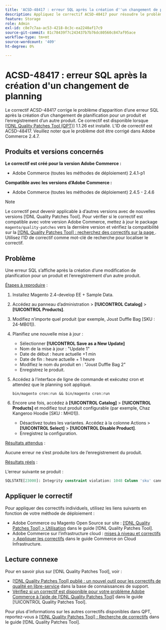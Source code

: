 ```yaml
---
title: 'ACSD-48417 : erreur SQL après la création d''un changement de planning'
description: Appliquez le correctif ACSD-48417 pour résoudre le problème Adobe Commerce en raison duquel une erreur SQL s’affiche après la création d’une modification de planification pour un produit et l’enregistrement d’un autre produit.
feature: Storage
role: Admin
exl-id: c8e7c7aa-ac53-4218-8c3c-ea2240af17c9
source-git-commit: 81c78439f7c243437b7b76dc80560c847af95ace
workflow-type: tm+mt
source-wordcount: '409'
ht-degree: 0%

---
```


# ACSD-48417 : erreur SQL après la création d&#39;un changement de planning

Le correctif ACSD-48417 corrige le problème d’apparition d’une erreur SQL après la création d’un changement de planification pour un produit et l’enregistrement d’un autre produit. Ce correctif est disponible lorsque [[!DNL Quality Patches Tool (QPT)]](https://experienceleague.adobe.com/en/docs/commerce-knowledge-base/kb/announcements/commerce-announcements/magento-quality-patches-released-new-tool-to-self-serve-quality-patches) 1.1.26 est installé. L’ID de correctif est ACSD-48417. Veuillez noter que le problème doit être corrigé dans Adobe Commerce 2.4.7.

## Produits et versions concernés

**Le correctif est créé pour la version Adobe Commerce :**

* Adobe Commerce (toutes les méthodes de déploiement) 2.4.1-p1

**Compatible avec les versions d’Adobe Commerce :**

* Adobe Commerce (toutes les méthodes de déploiement) 2.4.5 - 2.4.6

>[!NOTE]
>
>Le correctif peut devenir applicable à d’autres versions avec de nouvelles versions [!DNL Quality Patches Tool]. Pour vérifier si le correctif est compatible avec votre version Adobe Commerce, mettez à jour le package `magento/quality-patches` vers la dernière version et vérifiez la compatibilité sur la [[!DNL Quality Patches Tool] : recherchez des correctifs sur la page ](https://experienceleague.adobe.com/tools/commerce-quality-patches/index.html). Utilisez l’ID de correctif comme mot-clé de recherche pour localiser le correctif.

## Problème

Une erreur SQL s’affiche après la création d’une modification de planification pour un produit et l’enregistrement d’un autre produit.

<u>Étapes à reproduire</u> :

1. Installez Magento 2.4-develop EE + Sample Data.
1. Accédez au panneau d’administration > **[!UICONTROL Catalog]** > **[!UICONTROL Products]**.
1. Modifiez n’importe quel produit (par exemple, Joust Duffle Bag [SKU : 24-MB01]).
1. Planifiez une nouvelle mise à jour :
   * Sélectionner **[!UICONTROL Save as a New Update]**
   * Nom de la mise à jour : &quot;Update 1&quot;
   * Date de début : heure actuelle +1 min
   * Date de fin : heure actuelle + 1 heure
   * Modifiez le nom du produit en : &quot;Joust Duffle Bag 2&quot;
   * Enregistrez le produit.
1. Accédez à l’interface de ligne de commande et exécutez cron et attendez que le planning soit appliqué.

   ```
   bin/magento cron:run && bin/magento cron:run
   ```

1. Encore une fois, accédez à **[!UICONTROL Catalog]** > **[!UICONTROL Products]** et modifiez tout produit configurable (par exemple, Chaz Kangeroo Hoodie [SKU : MH01]).

   * Désactivez toutes les variantes. Accédez à la colonne Actions > **[!UICONTROL Select]** > **[!UICONTROL Disable Product]**.
   * Enregistrez la configuration.

<u>Résultats attendus</u> :

Aucune erreur ne s’est produite lors de l’enregistrement du produit.

<u>Résultats réels</u> :

L’erreur suivante se produit :

```SQL
SQLSTATE[23000]: Integrity constraint violation: 1048 Column 'sku' cannot be null, query was: INSERT INTO `catalog_product_entity` (`entity_id`, `sku`, `row_id`, `created_in`, `updated_in`) VALUES (?, ?, ?, ?, ?)
```

## Appliquer le correctif

Pour appliquer des correctifs individuels, utilisez les liens suivants en fonction de votre méthode de déploiement :

* Adobe Commerce ou Magento Open Source sur site : [[!DNL Quality Patches Tool] > Utilisation](/help/tools/quality-patches-tool/usage.md) dans le guide [!DNL Quality Patches Tool].
* Adobe Commerce sur l’infrastructure cloud : [mises à niveau et correctifs > Appliquer les correctifs](https://experienceleague.adobe.com/docs/commerce-cloud-service/user-guide/develop/upgrade/apply-patches.html) dans le guide Commerce on Cloud Infrastructure.

## Lecture connexe

Pour en savoir plus sur [!DNL Quality Patches Tool], voir :

* [[!DNL Quality Patches Tool] publié : un nouvel outil pour les correctifs de qualité en libre-service](https://experienceleague.adobe.com/en/docs/commerce-knowledge-base/kb/announcements/commerce-announcements/magento-quality-patches-released-new-tool-to-self-serve-quality-patches) dans la base de connaissances de support.
* [Vérifiez si un correctif est disponible pour votre problème Adobe Commerce à l’aide de  [!DNL Quality Patches Tool]](/help/tools/quality-patches-tool/patches-available-in-qpt/check-patch-for-magento-issue-with-magento-quality-patches.md) dans le guide [!UICONTROL Quality Patches Tool].


Pour plus d&#39;informations sur les autres correctifs disponibles dans QPT, reportez-vous à [[!DNL Quality Patches Tool] : Recherche de correctifs](https://experienceleague.adobe.com/tools/commerce-quality-patches/index.html) dans le guide [!DNL Quality Patches Tool].
